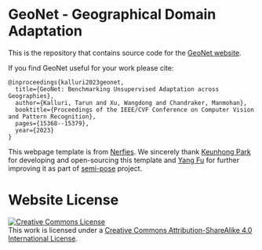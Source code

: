 # GeoNet - Geographical Domain Adaptation

This is the repository that contains source code for the [GeoNet website](https://tarun005.github.io/GeoNet).

If you find GeoNet useful for your work please cite:
```
@inproceedings{kalluri2023geonet,
  title={GeoNet: Benchmarking Unsupervised Adaptation across Geographies},
  author={Kalluri, Tarun and Xu, Wangdong and Chandraker, Manmohan},
  booktitle={Proceedings of the IEEE/CVF Conference on Computer Vision and Pattern Recognition},
  pages={15368--15379},
  year={2023}
}
```

This webpage template is from <a href="https://github.com/nerfies/nerfies.github.io">Nerfies</a>. 
We sincerely thank <a href="https://keunhong.com/">Keunhong Park</a> for developing and open-sourcing this template and <a href="https://oasisyang.github.io/">Yang Fu</a> for further improving it as part of <a href="https://oasisyang.github.io/semi-pose/">semi-pose</a> project.

# Website License
<a rel="license" href="http://creativecommons.org/licenses/by-sa/4.0/"><img alt="Creative Commons License" style="border-width:0" src="https://i.creativecommons.org/l/by-sa/4.0/88x31.png" /></a><br />This work is licensed under a <a rel="license" href="http://creativecommons.org/licenses/by-sa/4.0/">Creative Commons Attribution-ShareAlike 4.0 International License</a>.
